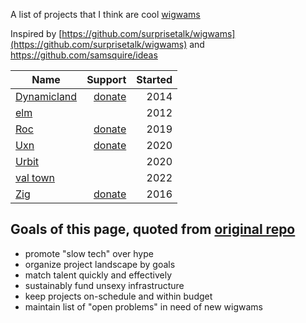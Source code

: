 A list of projects that I think are cool [wigwams](https://taylor.town/pardon-2023#wigwams)

Inspired by [https://github.com/surprisetalk/wigwams](https://github.com/surprisetalk/wigwams) and [https://github.com/samsquire/ideas ](https://github.com/samsquire/ideas)

| Name                                                    |    Support                                        | Started |
| ------------------------------------------------------- | ------------------------------------------------: | ------: |
| [Dynamicland](https://dynamicland.org/)                 |    [donate](https://dynamicland.org/#donate)      |    2014 |
| [elm](https://elm-lang.org/)                            |                                                   |    2012 |
| [Roc](https://www.roc-lang.org)                         |    [donate](https://github.com/sponsors/roc-lang) |    2019 |
| [Uxn](https://100r.co/site/uxn.html)                    |    [donate](https://100r.co/site/support.html)    |    2020 |
| [Urbit](https://urbit.org/)                             |                                                   |    2020 |
| [val town](https://www.val.town/)                       |                                                   |    2022 |
| [Zig](https://ziglang.org)                              |    [donate](https://ziglang.org/zsf/)             |    2016 |


## Goals of this page, quoted from [original repo](https://github.com/surprisetalk/wigwams?tab=readme-ov-file#goals)

- promote "slow tech" over hype
- organize project landscape by goals
- match talent quickly and effectively
- sustainably fund unsexy infrastructure
- keep projects on-schedule and within budget
- maintain list of "open problems" in need of new wigwams
